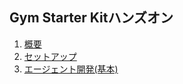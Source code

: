 ## Gym Starter Kitハンズオン

1. [概要](overview.md)
1. [セットアップ](setup.md)
1. [エージェント開発(基本)](random_agent.md)

